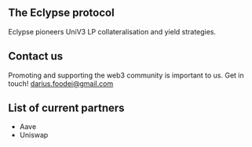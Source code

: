 ## The Eclypse protocol

Eclypse pioneers UniV3 LP collateralisation and yield strategies.

## Contact us

Promoting and supporting the web3 community is important to us. Get in touch!
darius.foodei@gmail.com

## List of current partners

- Aave
- Uniswap
